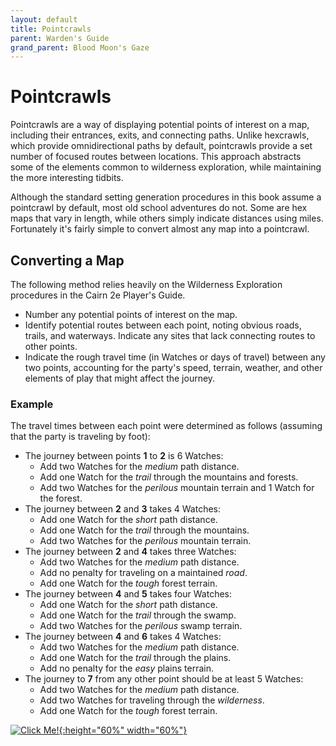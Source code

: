 ```yaml
---
layout: default
title: Pointcrawls
parent: Warden's Guide 
grand_parent: Blood Moon's Gaze
---
```


# Pointcrawls

Pointcrawls are a way of displaying potential points of interest on a map, including their entrances, exits, and connecting paths. Unlike hexcrawls, which provide omnidirectional paths by default, pointcrawls provide a set number of focused routes between locations. This approach abstracts some of the elements common to wilderness exploration, while maintaining the more interesting tidbits.

Although the standard setting generation procedures in this book assume a pointcrawl by default, most old school adventures do not. Some are hex maps that vary in length, while others simply indicate distances using miles. Fortunately it's fairly simple to convert almost any map into a pointcrawl.   


## Converting a Map

The following method relies heavily on the Wilderness Exploration procedures in the Cairn 2e Player's Guide.  

- Number any potential points of interest on the map.
- Identify potential routes between each point, noting obvious roads, trails, and waterways. Indicate any sites that lack connecting routes to other points. 
- Indicate the rough travel time (in Watches or days of travel) between any two points, accounting for the party's speed, terrain, weather, and other elements of play that might affect the journey. 

### Example

The travel times between each point were determined as follows (assuming that the party is traveling by foot):
- The journey between points **1** to **2** is 6 Watches:  
  - Add two Watches for the _medium_ path distance.
  - Add one Watch for the _trail_ through the mountains and forests.
  - Add two Watches for the _perilous_ mountain terrain and 1 Watch for the forest.
- The journey between **2** and **3** takes 4 Watches:
  - Add one Watch for the _short_ path distance.
  - Add one Watch for the _trail_ through the mountains.
  - Add two Watches for the _perilous_ mountain terrain.
- The journey between **2** and **4** takes three Watches:
  - Add two Watches for the _medium_ path distance.
  - Add no penalty for traveling on a maintained _road_.
  - Add one Watch for the _tough_ forest terrain.
- The journey between **4** and **5** takes four Watches: 
  - Add one Watch for the _short_ path distance.
  - Add one Watch for the _trail_ through the swamp.
  - Add two Watches for the _perilous_ swamp terrain.
- The journey between **4** and **6** takes 4 Watches:
  - Add two Watches for the _medium_ path distance.
  - Add one Watch for the _trail_ through the plains.
  - Add no penalty for the _easy_ plains terrain.
- The journey to **7** from any other point should be at least 5 Watches:
  - Add two Watches for the _medium_ path distance.
  - Add two Watches for traveling through the _wilderness_.
  - Add one Watch for the _tough_ forest terrain.

[![Click Me!](/img/2e/pointcrawl-example-map.png "Click to embiggen"){:height="60%" width="60%"}](/img/2e/pointcrawl-example-map.png)
